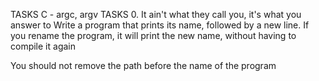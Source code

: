 TASKS C - argc, argv
TASKS
0. It ain't what they call you, it's what you answer to
Write a program that prints its name, followed by a new line.
If you rename the program, it will print the new name, without having to compile it again

You should not remove the path before the name of the program
